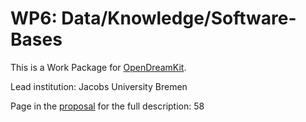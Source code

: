 
# WP6: Data/Knowledge/Software-Bases

This is a Work Package for [OpenDreamKit](http://opendreamkit.org).

Lead institution: Jacobs University Bremen

Page in the [proposal](https://github.com/OpenDreamKit/OpenDreamKit) for the full description: 58
